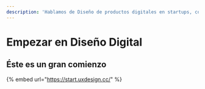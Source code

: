 ```yaml
---
description: 'Hablamos de Diseño de productos digitales en startups, consultoras, compañías…'
---
```


# Empezar en Diseño Digital

## Éste es un gran comienzo

{% embed url="https://start.uxdesign.cc/" %}



